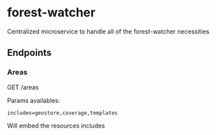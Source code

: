 # forest-watcher
Centralized microservice to handle all of the forest-watcher necessities

## Endpoints

### Areas

GET /areas

Params availables:
```
includes=geostore,coverage,templates
```

Will embed the resources includes

